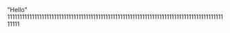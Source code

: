 "Hello" 
111111111111111111111111111111111111111111111111111111111111111111111111111111111111111111111